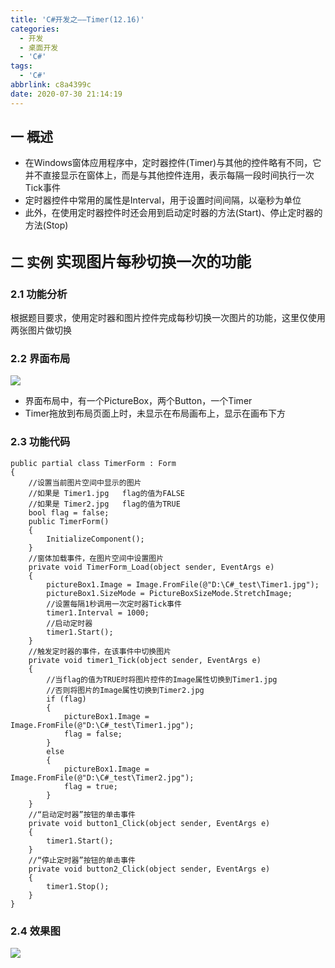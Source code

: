 ```yaml
---
title: 'C#开发之——Timer(12.16)'
categories:
  - 开发
  - 桌面开发
  - 'C#'
tags:
  - 'C#'
abbrlink: c8a4399c
date: 2020-07-30 21:14:19
---
```

## 一 概述

* 在Windows窗体应用程序中，定时器控件(Timer)与其他的控件略有不同，它并不直接显示在窗体上，而是与其他控件连用，表示每隔一段时间执行一次Tick事件
* 定时器控件中常用的属性是Interval，用于设置时间间隔，以毫秒为单位
* 此外，在使用定时器控件时还会用到启动定时器的方法(Start)、停止定时器的方法(Stop)

<!--more-->

## 二  实例  <font size=5> 实现图片每秒切换一次的功能 </font>

### 2.1 功能分析

 根据题目要求，使用定时器和图片控件完成每秒切换一次图片的功能，这里仅使用两张图片做切换 

### 2.2 界面布局
![][1]

* 界面布局中，有一个PictureBox，两个Button，一个Timer
* Timer拖放到布局页面上时，未显示在布局画布上，显示在画布下方

### 2.3 功能代码

```
public partial class TimerForm : Form
{
    //设置当前图片空间中显示的图片
    //如果是 Timer1.jpg   flag的值为FALSE
    //如果是 Timer2.jpg   flag的值为TRUE
    bool flag = false;
    public TimerForm()
    {
        InitializeComponent();
    }
    //窗体加载事件，在图片空间中设置图片
    private void TimerForm_Load(object sender, EventArgs e)
    {
        pictureBox1.Image = Image.FromFile(@"D:\C#_test\Timer1.jpg");
        pictureBox1.SizeMode = PictureBoxSizeMode.StretchImage;
        //设置每隔1秒调用一次定时器Tick事件
        timer1.Interval = 1000;
        //启动定时器
        timer1.Start();
    }
    //触发定时器的事件，在该事件中切换图片
    private void timer1_Tick(object sender, EventArgs e)
    {
        //当flag的值为TRUE时将图片控件的Image属性切换到Timer1.jpg
        //否则将图片的Image属性切换到Timer2.jpg
        if (flag)
        {
            pictureBox1.Image = Image.FromFile(@"D:\C#_test\Timer1.jpg");
            flag = false;
        }
        else
        {
            pictureBox1.Image = Image.FromFile(@"D:\C#_test\Timer2.jpg");
            flag = true;
        }
    }
    //“启动定时器”按钮的单击事件
    private void button1_Click(object sender, EventArgs e)
    {
        timer1.Start();
    }
    //“停止定时器”按钮的单击事件
    private void button2_Click(object sender, EventArgs e)
    {
        timer1.Stop();
    }
}
```
### 2.4 效果图
![][2]



[1]:https://cdn.jsdelivr.net/gh/PGzxc/CDN@master/blog-image/csharp-winform-timer-layout.png
[2]:https://cdn.jsdelivr.net/gh/PGzxc/CDN@master/blog-image/csharp-winform-timer-view.gif
